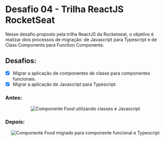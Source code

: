 # Desafio 04 - Trilha ReactJS RocketSeat

Nesse desafio proposto pela trilha ReactJS da Rocketseat, o objetivo é realizar dois processos de migração: de Javascript para Typescript e de Class Components para Function Components.

## Desafios:

- [x] Migrar a aplicação de componentes de classe para componentes funcionais.
- [x] Migrar a aplicação de Javascript para Typescript.

### Antes:

<div align="center"><img src="https://i.imgur.com/jTKHDgw.png" alt="Componente Food utilizando classes e Javascript" /></div>

### Depois:

<div align="center"><img src="https://i.imgur.com/ojMW4Zi.png" alt="Componente Food migrado para componente funcional e Typescript" /></div>
